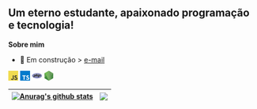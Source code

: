 ## Um eterno estudante, apaixonado programação e tecnologia!

**Sobre mim**

- 💬 Em construção > [e-mail](mailto:marcola.mr@gmail.com)

<code><img height="20" alt="javascript" src="https://raw.githubusercontent.com/github/explore/80688e429a7d4ef2fca1e82350fe8e3517d3494d/topics/javascript/javascript.png"></code>
<code><img height="20" alt="typescript" src="https://raw.githubusercontent.com/github/explore/80688e429a7d4ef2fca1e82350fe8e3517d3494d/topics/typescript/typescript.png"></code>
<code><img height="20" alt="php" src="https://raw.githubusercontent.com/github/explore/80688e429a7d4ef2fca1e82350fe8e3517d3494d/topics/php/php.png"></code>
<code><img height="20" alt="nodejs" src="https://raw.githubusercontent.com/github/explore/80688e429a7d4ef2fca1e82350fe8e3517d3494d/topics/nodejs/nodejs.png"></code>    


| <a href="https://github.com/marcolamr/github-readme-stats"><img align="center" src="https://github-readme-stats.vercel.app/api?username=marcolamr&show_icons=true&include_all_commits=true&theme=buefy&hide_border=true" alt="Anurag's github stats" /></a> | <a href="https://github.com/marcolamr/github-readme-stats"><img align="center" src="https://github-readme-stats.vercel.app/api/top-langs/?username=marcolamr&layout=compact&theme=buefy&hide_border=true" /></a> |
| ------------- | ------------- |
